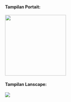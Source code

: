 <div>
<div>
<h4>Tampilan Portait:</h4>
<image style="width: 200px" src="fetchDataFapi_portrait.gif">
</div>
<div>
<h4>Tampilan Lanscape:</h4>
<image src="fetchDataFapi_portrait.gif">
</div>
</div>
